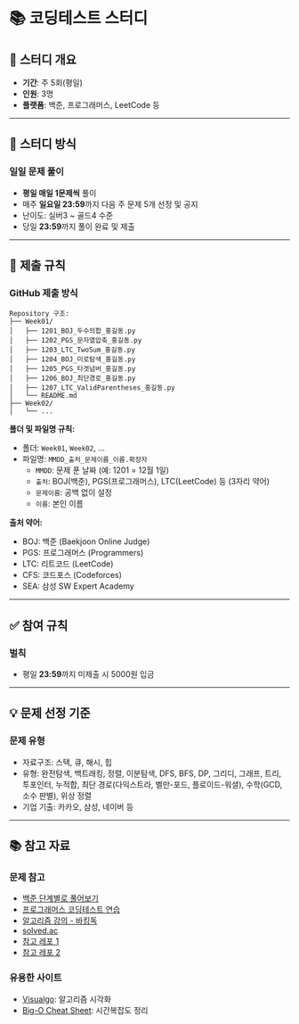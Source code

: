 # 📚 코딩테스트 스터디

## 📌 스터디 개요
- **기간**: 주 5회(평일)
- **인원**: 3명  
- **플랫폼**: 백준, 프로그래머스, LeetCode 등

---

## 🎯 스터디 방식

### 일일 문제 풀이
- **평일 매일 1문제씩** 풀이
- 매주 **일요일 23:59**까지 다음 주 문제 5개 선정 및 공지
- 난이도: 실버3 ~ 골드4 수준
- 당일 **23:59**까지 풀이 완료 및 제출

---


## 📝 제출 규칙

### GitHub 제출 방식
```
Repository 구조:
├── Week01/
│   ├── 1201_BOJ_두수의합_홍길동.py
│   ├── 1202_PGS_문자열압축_홍길동.py
│   ├── 1203_LTC_TwoSum_홍길동.py
│   ├── 1204_BOJ_미로탐색_홍길동.py
│   ├── 1205_PGS_타겟넘버_홍길동.py
│   ├── 1206_BOJ_최단경로_홍길동.py
│   ├── 1207_LTC_ValidParentheses_홍길동.py
│   └── README.md
├── Week02/
│   └── ...
```

**폴더 및 파일명 규칙:**
- 폴더: `Week01`, `Week02`, ...
- 파일명: `MMDD_출처_문제이름_이름.확장자`
  - `MMDD`: 문제 푼 날짜 (예: 1201 = 12월 1일)
  - `출처`: BOJ(백준), PGS(프로그래머스), LTC(LeetCode) 등 (3자리 약어)
  - `문제이름`: 공백 없이 설정
  - `이름`: 본인 이름
    
**출처 약어:**
- BOJ: 백준 (Baekjoon Online Judge)
- PGS: 프로그래머스 (Programmers)
- LTC: 리트코드 (LeetCode)
- CFS: 코드포스 (Codeforces)
- SEA: 삼성 SW Expert Academy

---

## ✅ 참여 규칙

### 벌칙
- 평일 **23:59**까지 미제출 시 5000원 입금

---

## 💡 문제 선정 기준

### 문제 유형
- 자료구조: 스택, 큐, 해시, 힙
- 유형: 완전탐색, 백트래킹, 정렬, 이분탐색, DFS, BFS, DP, 그리디, 그래프, 트리, 투포인터, 누적합, 최단 경로(다익스트라, 벨만-포드, 플로이드-워셜), 수학(GCD, 소수 판별), 위상 정렬
- 기업 기출: 카카오, 삼성, 네이버 등


---

## 📚 참고 자료

### 문제 참고
- [백준 단계별로 풀어보기](https://www.acmicpc.net/step)
- [프로그래머스 코딩테스트 연습](https://programmers.co.kr/learn/challenges)
- [알고리즘 강의 - 바킹독](https://github.com/encrypted-def/basic-algo-lecture)
- [solved.ac](https://solved.ac/problems/tags)
- [참고 레포 1](https://github.com/CodeTest-StudyGroup/Code-Test-Study?tab=readme-ov-file)
- [참고 레포 2](https://github.com/tony9402/baekjoon)

### 유용한 사이트
- [Visualgo](https://visualgo.net/): 알고리즘 시각화
- [Big-O Cheat Sheet](https://www.bigocheatsheet.com/): 시간복잡도 정리
